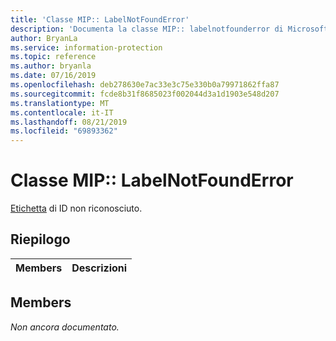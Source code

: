 ```yaml
---
title: 'Classe MIP:: LabelNotFoundError'
description: 'Documenta la classe MIP:: labelnotfounderror di Microsoft Information Protection (MIP) SDK.'
author: BryanLa
ms.service: information-protection
ms.topic: reference
ms.author: bryanla
ms.date: 07/16/2019
ms.openlocfilehash: deb278630e7ac33e3c75e330b0a79971862ffa87
ms.sourcegitcommit: fcde8b31f8685023f002044d3a1d1903e548d207
ms.translationtype: MT
ms.contentlocale: it-IT
ms.lasthandoff: 08/21/2019
ms.locfileid: "69893362"
---
```

# <a name="class-miplabelnotfounderror"></a>Classe MIP:: LabelNotFoundError 
[Etichetta](class_mip_label.md) di ID non riconosciuto.
  
## <a name="summary"></a>Riepilogo
 Members                        | Descrizioni                                
--------------------------------|---------------------------------------------
  
## <a name="members"></a>Members
_Non ancora documentato._
